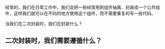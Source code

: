 ## 
经常的，我们在日常工作中，我们会把一些经常用到组件抽离、封装成一个公共组件，这样我们就可以在不同的地方使用这个组件，而不需要重复的写一些代码。

当我们在二次封装时，我们在封装什么？

## 二次封装时，我们需要遵循什么？
